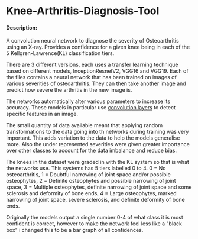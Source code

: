 # Knee-Arthritis-Diagnosis-Tool
#### Description:
A convolution neural network to diagnose the severity of Osteoarthritis using an X-ray. Provides a confidence for a given knee being in each of the 5 Kellgren-Lawrence(KL) classification tiers.
  
There are 3 different versions, each uses a transfer learning technique based on different models, InceptionResnetV2, VGG16 and VGG19. Each of the files contains a neural network that has been trained on images of various severities of osteoarthritis. They can then take another image and predict how severe the arthritis in the new image is.

The networks automatically alter various parameters to increase its accuracy. These models in particular use [convolution layers](https://www.google.com/url?sa=i&url=https%3A%2F%2Fpeltarion.com%2Fknowledge-center%2Fdocumentation%2Fmodeling-view%2Fbuild-an-ai-model%2Fblocks%2F2d-convolution-block&psig=AOvVaw2VB3q6nkIAEINdpmSXL4c4&ust=1610844060789000&source=images&cd=vfe&ved=0CAIQjRxqFwoTCLikiPObn-4CFQAAAAAdAAAAABAT) to detect specific features in an image.

The small quantity of data available meant that applying random transformations to the data going into th networks during training was very important. This adds variation to the data to help the models generalise more. Also the under represented severities were given greater importance over other classes to account for the data imbalance and reduce bias. 

The knees in the dataset were graded in with the KL system so that is what the networks use. This systems has 5 tiers labelled 0 to 4. 0 =  No osteoarthritis, 1 = Doubtful narrowing of joint space and/or possible osteophytes, 2 = Definite osteophytes and possible narrowing of joint space, 3 = Multiple osteophytes, definite narrowing of joint space and some sclerosis and deformity of bone ends, 4 = Large osteophytes, marked narrowing of joint space, severe sclerosis, and definite deformity of bone ends.

Originally the models output a single number 0-4 of what class it is most confident is correct, however to make the network feel less like a "black box" i changed this to be a bar graph of all confidences.
